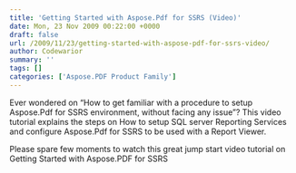 ```yaml
---
title: 'Getting Started with Aspose.Pdf for SSRS (Video)'
date: Mon, 23 Nov 2009 00:22:00 +0000
draft: false
url: /2009/11/23/getting-started-with-aspose-pdf-for-ssrs-video/
author: Codewarior
summary: ''
tags: []
categories: ['Aspose.PDF Product Family']
---
```


Ever wondered on “How to get familiar with a procedure to setup Aspose.Pdf for SSRS environment, without facing any issue”? This video tutorial explains the steps on How to setup SQL server Reporting Services and configure Aspose.Pdf for SSRS to be used with a Report Viewer.

Please spare few moments to watch this great jump start video tutorial on Getting Started with Aspose.PDF for SSRS








